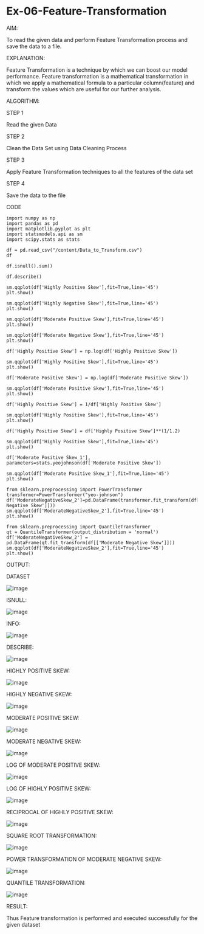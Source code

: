 # Ex-06-Feature-Transformation

AIM:

To read the given data and perform Feature Transformation process and save the data to a file.

EXPLANATION:

Feature Transformation is a technique by which we can boost our model performance. Feature transformation is a mathematical transformation in which we apply a mathematical formula to a particular column(feature) and transform the values which are useful for our further analysis.

ALGORITHM:

STEP 1

Read the given Data

STEP 2

Clean the Data Set using Data Cleaning Process

STEP 3

Apply Feature Transformation techniques to all the features of the data set

STEP 4

Save the data to the file

CODE

```
import numpy as np
import pandas as pd
import matplotlib.pyplot as plt
import statsmodels.api as sm
import scipy.stats as stats

df = pd.read_csv("/content/Data_to_Transform.csv")
df

df.isnull().sum()

df.describe()

sm.qqplot(df['Highly Positive Skew'],fit=True,line='45')
plt.show()

sm.qqplot(df['Highly Negative Skew'],fit=True,line='45')
plt.show()

sm.qqplot(df['Moderate Positive Skew'],fit=True,line='45')
plt.show()

sm.qqplot(df['Moderate Negative Skew'],fit=True,line='45')
plt.show()

df['Highly Positive Skew'] = np.log(df['Highly Positive Skew'])

sm.qqplot(df['Highly Positive Skew'],fit=True,line='45')
plt.show()

df['Moderate Positive Skew'] = np.log(df['Moderate Positive Skew'])

sm.qqplot(df['Moderate Positive Skew'],fit=True,line='45')
plt.show()

df['Highly Positive Skew'] = 1/df['Highly Positive Skew']

sm.qqplot(df['Highly Positive Skew'],fit=True,line='45')
plt.show()

df['Highly Positive Skew'] = df['Highly Positive Skew']**(1/1.2)

sm.qqplot(df['Highly Positive Skew'],fit=True,line='45')
plt.show()

df['Moderate Positive Skew_1'], parameters=stats.yeojohnson(df['Moderate Positive Skew'])

sm.qqplot(df['Moderate Positive Skew_1'],fit=True,line='45')
plt.show()

from sklearn.preprocessing import PowerTransformer
transformer=PowerTransformer("yeo-johnson")
df['ModerateNegativeSkew_2']=pd.DataFrame(transformer.fit_transform(df[['Moderate Negative Skew']]))
sm.qqplot(df['ModerateNegativeSkew_2'],fit=True,line='45')
plt.show()

from sklearn.preprocessing import QuantileTransformer
qt = QuantileTransformer(output_distribution = 'normal')
df['ModerateNegativeSkew_2'] = pd.DataFrame(qt.fit_transform(df[['Moderate Negative Skew']]))
sm.qqplot(df['ModerateNegativeSkew_2'],fit=True,line='45')
plt.show()
```

OUTPUT:

DATASET

![image](https://user-images.githubusercontent.com/118626456/234180066-c3234f9a-06f1-414f-9aa1-3c1e0e353d2c.png)

ISNULL:

![image](https://user-images.githubusercontent.com/118626456/234180132-d6908b85-c6d5-4a7b-a6fb-55857ba61a3b.png)

INFO:

![image](https://user-images.githubusercontent.com/118626456/234180191-f6c9c81b-da06-4929-8a02-7be7b6cbf827.png)

DESCRIBE:

![image](https://user-images.githubusercontent.com/118626456/234180247-a05efa44-0e73-4be4-bee9-44a348c6f853.png)

HIGHLY POSITIVE SKEW:

![image](https://user-images.githubusercontent.com/118626456/234180305-cd8593f1-2092-4854-af8a-f699d63363c7.png)

HIGHLY NEGATIVE SKEW:

![image](https://user-images.githubusercontent.com/118626456/234180339-e196babd-fd3b-4e5b-a49d-e49169cfdf0d.png)

MODERATE POSITIVE SKEW:

![image](https://user-images.githubusercontent.com/118626456/234180384-fc049295-2782-4ef2-a03a-3ee6f1fd2a46.png)

MODERATE NEGATIVE SKEW:

![image](https://user-images.githubusercontent.com/118626456/234180434-7b5ab6c2-82fe-4306-b992-60163d43f383.png)

LOG OF MODERATE POSITIVE SKEW:

![image](https://user-images.githubusercontent.com/118626456/234180478-8fdabc0b-4686-45fe-b551-8db21d5fba50.png)

LOG OF HIGHLY POSITIVE SKEW:

![image](https://user-images.githubusercontent.com/118626456/234180524-ac3f8e6f-1262-4486-82b0-7227c83d2047.png)

RECIPROCAL OF HIGHLY POSITIVE SKEW:

![image](https://user-images.githubusercontent.com/118626456/234180565-8c76fca7-4b3a-40dc-80ce-fd4d87e4229a.png)

SQUARE ROOT TRANSFORMATION:

![image](https://user-images.githubusercontent.com/118626456/234180616-7196e862-928a-4e37-bfe1-377e24b1190c.png)

POWER TRANSFORMATION OF MODERATE NEGATIVE SKEW:

![image](https://user-images.githubusercontent.com/118626456/234180671-8bfced4e-0091-43fe-a0b6-7c28011f2acf.png)

QUANTILE TRANSFORMATION:

![image](https://user-images.githubusercontent.com/118626456/234180719-e0753feb-1ec9-4d65-8e7b-f023ce97b03b.png)

RESULT:

Thus Feature transformation is performed and executed successfully for the given dataset
